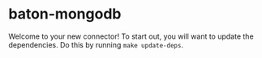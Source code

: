 # baton-mongodb
Welcome to your new connector! To start out, you will want to update the dependencies.
Do this by running `make update-deps`.